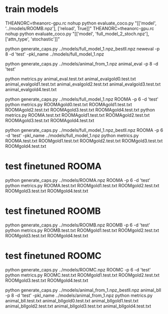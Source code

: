 # train models
THEANORC=theanorc-gpu.rc nohup python evaluate_coco.py "[['model', '../models/ROOMB.npz'], ['reload', True]]"
THEANORC=theanorc-gpu.rc nohup python evaluate_coco.py "[['model', 'full_model_2_stoch.npz'], ['attn_type', 'stochastic']]"


python generate_caps.py ../models/full_model_1.npz_bestll.npz neweval -p 8 -d 'test' -pkl_name ../models/full_model_1.npz

python generate_caps.py ../models/animal_from_1.npz animal_eval -p 8 -d 'test' 

python metrics.py animal_eval.test.txt animal_evalgold0.test.txt animal_evalgold1.test.txt animal_evalgold2.test.txt animal_evalgold3.test.txt animal_evalgold4.test.txt


python generate_caps.py ../models/full_model_1.npz ROOMA -p 6 -d 'test' 
python metrics.py ROOMAgold0.test.txt ROOMAgold1.test.txt ROOMAgold2.test.txt ROOMAgold3.test.txt ROOMAgold4.test.txt
python metrics.py ROOMA.test.txt ROOMAgold1.test.txt ROOMAgold2.test.txt ROOMAgold3.test.txt ROOMAgold4.test.txt

python generate_caps.py ../models/full_model_1.npz_bestll.npz ROOMA -p 6 -d 'test' -pkl_name ../models/full_model_1.npz
python metrics.py ROOMA.test.txt ROOMgold1.test.txt ROOMgold2.test.txt ROOMgold3.test.txt ROOMgold4.test.txt

# test finetuned ROOMA
python generate_caps.py ../models/ROOMA.npz ROOMA -p 6 -d 'test' 
python metrics.py ROOMA.test.txt ROOMgold1.test.txt ROOMgold2.test.txt ROOMgold3.test.txt ROOMgold4.test.txt

# test finetuned ROOMB
python generate_caps.py ../models/ROOMB.npz ROOMB -p 6 -d 'test' 
python metrics.py ROOMB.test.txt ROOMgold1.test.txt ROOMgold2.test.txt ROOMgold3.test.txt ROOMgold4.test.txt

# test finetuned ROOMC
python generate_caps.py ../models/ROOMC.npz ROOMC -p 6 -d 'test' 
python metrics.py ROOMC.test.txt ROOMgold1.test.txt ROOMgold2.test.txt ROOMgold3.test.txt ROOMgold4.test.txt

python generate_caps.py ../models/animal_from_1.npz_bestll.npz animal_bll -p 8 -d 'test' -pkl_name ../models/animal_from_1.npz 
python metrics.py animal_bll.test.txt animal_bllgold0.test.txt animal_bllgold1.test.txt animal_bllgold2.test.txt animal_bllgold3.test.txt animal_bllgold4.test.txt

